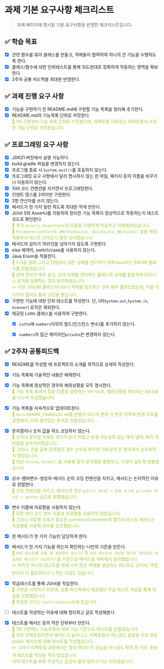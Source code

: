 # 과제 기본 요구사항 체크리스트
> 과제 페이지에 명시된 기본 요구사항을 반영한 체크리스트입니다.
## ✅ 학습 목표
- [x]  관련 함수를 묶어 클래스를 만들고, 객체들이 협력하여 하나의 큰 기능을 수행하도록 한다.
- [x]  클래스/함수에 대한 단위테스트를 통해 의도한대로 정확하게 작동하는 영역을 확보한다.
- [x]  2주차 공통 피드백을 최대한 반영한다.

## ✅ 과제 진행 요구 사항
- [x]  기능을 구현하기 전 README.md에 구현할 기능 목록을 정리해 추가한다.
- [x]  README.md의 기능목록 단위로 커밋한다.
  <br><span style="color:yellowgreen">🔎 1차 구현부터 기능 목록 단위로 커밋했으며, 리팩토링 이후로는 리팩토링이 수정한 기능 단위로 커밋했습니다.</span>

## ✅ 프로그래밍 요구 사항

- [x]  JDK21 버전에서 실행 가능하다.
- [x]  build.gradle 파일을 변경하지 않는다.
- [x]  프로그램 종료 시 `System.exit()`를 호출하지 않는다.
- [x]  프로그래밍 요구 사항에서 달리 명시하지 않는 한 파일, 패키지 등의 이름을 바꾸거나 이동하지 않는다.
- [x]  자바 코드 컨벤션을 지키면서 프로그래밍한다.
- [x]  인덴트 뎁스를 2까지만 구현한다.
- [x]  3항 연산자를 쓰지 않는다.
- [x]  메서드가 한 가지 일만 하도록 최대한 작게 만든다.
- [x]  JUnit 5와 AssertJ를 이용하여 정리한 기능 목록이 정상적으로 작동하는지 테스트 코드로 확인한다.
  <br><span style="color:yellowgreen">🔎 특히 `assertj.Assertions`의 모듈을 다양하게 학습하고 적용해보았습니다.</span>
  <br><span style="color:yellowgreen">🔎 `ParameterizedTest의 @MethodSource, @CsvSource`, `@BeforeAll` 등을 배워 적용하자 테스트 난이도가 훨씬 낮아졌습니다.</span>
- [x]  메서드의 길이가 15라인을 넘어가지 않도록 구현한다.
- [x]  else 예약어, switch/case를 사용하지 않는다.
- [x]  Java Enum을 적용한다.
  <br><span style="color:yellowgreen">🔎 1~5등 상태 그리고 당첨되지 않은 상태를 관리하기 위해 `Rank`라는 ENUM 클래스를 만들었습니다.</span>
  <br><span style="color:yellowgreen">🔎 상태 관리가 매우 쉽고, 상태 자체를 관리하는 클래스와 상태를 활용하여 비즈니스 로직을 실행하는 것이 용이해졌습니다.</span>
  <br><span style="color:yellowgreen">✏️ 다만, ENUM 클래스이다보니 객체를 참조하는 것이 매우 열려있었는데, 이를 어디까지 열어도 될지 고민을 했습니다.</span>
- [x]  구현한 기능에 대한 단위 테스트를 작성한다. 단, UI(`System.out`,`System.in`, `Scanner`) 로직은 제외한다.
- [x]  제공된 Lotto 클래스를 사용하여 구현한다.
    - [x]  `Lotto`에 `numbers`이외의 필드(인스턴스 변수)를 추가하지 않는다.
    - [x]  `numbers`의 접근 제어자인`private`은 변경하지 않는다.


## ✅ 2주차 공통피드백

- [x]  README를 작성할 때 프로젝트의 소개를 목적으로 상세히 작성한다.
- [x]  기능 목록에 기술적인 내용은 배제한다.
- [x]  기능 목록에 정상적인 경우와 예외상황을 모두 명시한다.
  <br><span style="color:yellowgreen">🔎 기능 목록 표에서 정상 흐름을 설명하는 `세부기능`과, 예외상황을 처리하는 `예외흐름`을 나누어 작성했습니다.</span>
- [x]  기능 목록을 지속적으로 업데이트한다.
  <br><span style="color:yellowgreen">🔎 `docs/README_CHANGELOG.md`를 만들어 리드미 변경 시 변경 이력과 변경 이유를 설명해서, 더욱 살아있는 문서로 만들었습니다.</span>
- [x]  문자열이나 숫자 값을 하드 코딩하지 않는다.
  <br><span style="color:yellowgreen">🔎 숫자나 문자열 자체로 의미가 읽기 어렵고 변경 가능성이 있는 매직 넘버, 매직 리터럴을 상수처리했습니다.</span>
  <br><span style="color:yellowgreen">🔎 그러나, 콘솔 출력 문자열의 경우 상수로 바꾸면 가독성이 안 좋아져서 상수화하지 않았습니다.</span>
  <br><span style="color:yellowgreen">🔎 대신 `String.format()`을 사용해 정적 문자열을 통합하고, 수정이 쉽도록 만들었습니다.</span>
- [x]  상수-멤버변수-생성자-메서드 순의 코딩 컨벤션을 지키고, 메서드는 논리적인 이유로 정렬한다.
  <br><span style="color:yellowgreen">🔎 코딩 컨벤션을 지키고, 메서드의 경우 `public 메서드 > 호출 순으로 private 메서드 > getter` 순으로 정렬했습니다.</span>
- [x]  변수 이름에 자료형을 사용하지 않는다.
  <br><span style="color:yellowgreen">🔎 모든 메인 코드 변수 이름에 자료형을 사용하지 않았습니다.</span>
  <br><span style="color:yellowgreen">🔎 그러나 자료형 자체가 중요한 common/Converter와 몇가지 테스트 메서드는 자료형을 사용해 의미를 강조했습니다.</span>
- [x]  한 메서드가 한 가지 기능만 담당하게 한다.
- [x]  메서드가 한 가지 기능을 하는지 확인하는 나만의 기준을 만든다.
  <br><span style="color:yellowgreen">🔎 `단위 테스트를 만들 때 불편함이 없는가?` 즉 `단위 테스트의 대상만 테스트 데이터로 생성해도 테스트가 가능한가?` 를 기준으로 메서드를 계속해서 분리했습니다.</span>
  <br><span style="color:yellowgreen">✏️ 아직은 하나의 테스트를 위해 너무 많은 객체를 생성하는 테스트도 있어서, 역할 분리가 더 필요하다고 느끼는 지점도 있습니다.</span>
- [x]  학습테스트를 통해 JUnit을 학습한다.
  <br><span style="color:yellowgreen">🔎 구현을 시작하기 이전에, 공통 피드백에서 제공됐던 학습 테스트 자료를 통해 학습을 진행했습니다.</span>
  <br><span style="color:yellowgreen">🔎 학습한 코드는 `test/java/study`에 있습니다.</span>
- [ ]  테스트를 작성하는 이유에 대해 정리하고 글로 작성해본다.
- [x]  테스트를 메서드 등의 작은 단위부터 만든다.
  <br><span style="color:yellowgreen">🔎 1차 구현때는 기능목록의 세부 기능 기준으로 테스트를 만들었습니다.</span>
  <br><span style="color:yellowgreen">🔎 이후 리팩토링하면서 메서드가 늘어나고, 리팩토링이 어느정도 완료된 이후 모든 public 메서드에 대해 테스트를 작성했습니다.</span>
  <br><span style="color:yellowgreen">✏️ 그러나 리팩토링 과정에서는 항상 메서드의 성능을 어느정도 확인 한 이후, 뒤늦게 테스트를 작성한 적이 많았습니다.
<br>아직 테스트를 바로 작성하는 습관이 들지 않아서 다소 아쉬웠습니다.</span>

